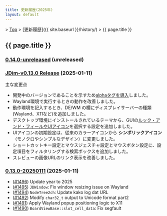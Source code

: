 ```yaml
---
title: 更新履歴(2025年)
layout: default
---
```

<!-- SPDX-License-Identifier: FSFAP OR GPL-2.0-or-later -->

&gt; [Top](../) &gt; [更新履歴]({{ site.baseurl }}/history/) &gt; {{ page.title }}

## {{ page.title }}

<a name="0.14.0-unreleased"></a>
### [0.14.0-unreleased](https://github.com/JDimproved/JDim/compare/JDim-v0.13.0...master) (unreleased)


<a name="JDim-v0.13.0"></a>
### [**JDim-v0.13.0** Release](https://github.com/JDimproved/JDim/releases/tag/JDim-v0.13.0) (2025-01-11)
主な変更点
- 開発中のバージョンであることを示すため[alphaタグを導入][alpha-version]しました。
- Wayland環境で実行するときの動作を改善しました。
- 動作環境を記入するとき、DE/WM の欄にディスプレイサーバーの種類(Wayland、X11など)を追加しました。
- デスクトップ環境にインストールされているテーマから、GUIの[ルック・アンド・フィールやUIアイコン][man-theme]を選択する設定を追加しました。
- UIアイコンの初期設定は、従来のカラーアイコンから **シンボリックアイコン** （モノクロやシンプルなデザイン）に変更しました。
- ショートカットキー設定とマウスジェスチャ設定とマウスボタン設定に、設定項目をフィルタリングする検索ボックスを追加しました。
- スレビューの画像URLのリンク表示を改善しました。

[alpha-version]: https://github.com/JDimproved/rfcs/blob/master/docs/0014-jdim-versioning-with-alpha-tag.md
[man-theme]: https://jdimproved.github.io/JDim/skin/#theme


<a name="0.13.0-20250111"></a>
### [0.13.0-20250111](https://github.com/JDimproved/JDim/compare/056d34bf3a9...JDim-v0.13.0) (2025-01-11)
- ([#1496](https://github.com/JDimproved/JDim/pull/1496))
  Update year to 2025
- ([#1495](https://github.com/JDimproved/JDim/pull/1495))
  `JDWindow`: Fix window resizing issue on Wayland
- ([#1494](https://github.com/JDimproved/JDim/pull/1494))
  `NodeTree2ch`: Update kako log dat URL
- ([#1492](https://github.com/JDimproved/JDim/pull/1492))
  Modify `char32_t` output to Unicode format part2
- ([#1491](https://github.com/JDimproved/JDim/pull/1491))
  Apply Wayland popup positioning logic to X11
- ([#1490](https://github.com/JDimproved/JDim/pull/1490))
  `BoardViewBase::slot_cell_data`: Fix segfault
